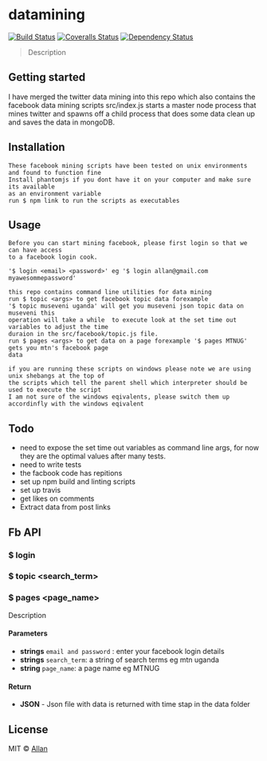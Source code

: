 # datamining
[![Build Status][travis-image]][travis-url]
[![Coveralls Status][coveralls-image]][coveralls-url]
[![Dependency Status][depstat-image]][depstat-url]

> Description
## Getting started

I have merged the twitter data mining into this repo which also contains the facebook data mining scripts
src/index.js starts a master node process that mines twitter and spawns off a child process
that does some data clean up and saves the data in mongoDB.


## Installation

```
These facebook mining scripts have been tested on unix environments and found to function fine
Install phantomjs if you dont have it on your computer and make sure its available
as an environment variable
run $ npm link to run the scripts as executables

```

## Usage
```
Before you can start mining facebook, please first login so that we can have access
to a facebook login cook.

'$ login <email> <password>' eg '$ login allan@gmail.com myawesommepassword'

this repo contains command line utilities for data mining
run $ topic <args> to get facebook topic data forexample
'$ topic museveni uganda' will get you museveni json topic data on museveni this
operation will take a while  to execute look at the set time out variables to adjust the time
duraion in the src/facebook/topic.js file.
run $ pages <args> to get data on a page forexample '$ pages MTNUG' gets you mtn's facebook page
data

if you are running these scripts on windows please note we are using unix shebangs at the top of
the scripts which tell the parent shell which interpreter should be used to execute the script
I am not sure of the windows eqivalents, please switch them up accordinfly with the windows eqivalent

```
## Todo
- need to expose the set time out variables as command line args, for now they are the optimal values
  after many tests.
- need to write tests
- the facbook code has repitions
- set up npm build and linting scripts
- set up travis
- get likes on comments
- Extract data from post links

## Fb API
### $ login <email> <password>
### $ topic <search_term>
### $ pages <page_name>
Description

#### Parameters
- **strings** `email and password` : enter your facebook login details
- **strings** `search_term`: a string of search terms eg mtn uganda
- **string** `page_name`: a page name eg MTNUG

#### Return
- **JSON** - Json file with data is returned with time stap in the data folder

## License
MIT © [Allan](http://github.com/epicallan)

[travis-url]: https://travis-ci.org/epicallan/datamining
[travis-image]: https://img.shields.io/travis/epicallan/datamining.svg?style=flat-square

[coveralls-url]: https://coveralls.io/r/epicallan/datamining
[coveralls-image]: https://img.shields.io/coveralls/epicallan/datamining.svg?style=flat-square

[depstat-url]: https://david-dm.org/epicallan/datamining
[depstat-image]: https://david-dm.org/epicallan/datamining.svg?style=flat-square
